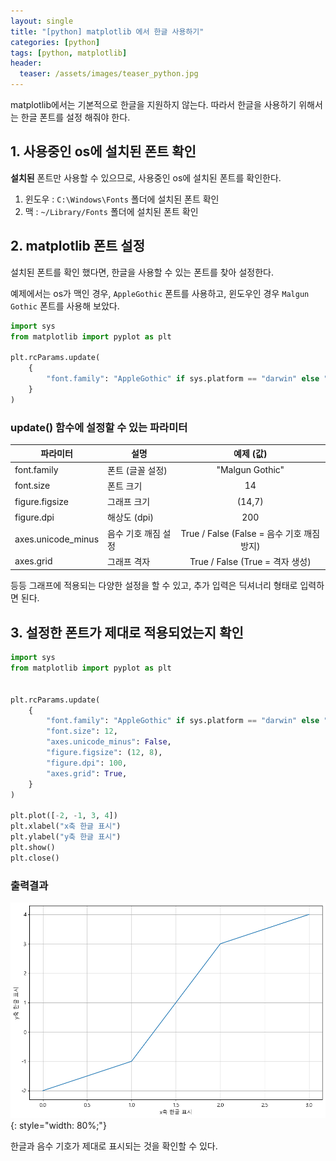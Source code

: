 ```yaml
---
layout: single
title: "[python] matplotlib 에서 한글 사용하기"
categories: [python]
tags: [python, matplotlib]
header:
  teaser: /assets/images/teaser_python.jpg
---
```


matplotlib에서는 기본적으로 한글을 지원하지 않는다. 따라서 한글을 사용하기 위해서는 한글 폰트를 설정 해줘야 한다.

## 1. 사용중인 os에 설치된 폰트 확인

**설치된** 폰트만 사용할 수 있으므로, 사용중인 os에 설치된 폰트를 확인한다.

1. 윈도우 : `C:\Windows\Fonts` 폴더에 설치된 폰트 확인
2. 맥 : `~/Library/Fonts` 폴더에 설치된 폰트 확인

## 2. matplotlib 폰트 설정

설치된 폰트를 확인 했다면, 한글을 사용할 수 있는 폰트를 찾아 설정한다.

예제에서는 os가 맥인 경우, `AppleGothic` 폰트를 사용하고, 윈도우인 경우 `Malgun Gothic` 폰트를 사용해 보았다.

```python
import sys
from matplotlib import pyplot as plt

plt.rcParams.update(
    {
        "font.family": "AppleGothic" if sys.platform == "darwin" else "Malgun Gothic",
    }
)
```

### update() 함수에 설정할 수 있는 파라미터

| 파라미터           | 설명                |                 예제 (값)                  |
| ------------------ | ------------------- | :----------------------------------------: |
| font.family        | 폰트 (글꼴 설정)    |              "Malgun Gothic"               |
| font.size          | 폰트 크기           |                     14                     |
| figure.figsize     | 그래프 크기         |                   (14,7)                   |
| figure.dpi         | 해상도 (dpi)        |                    200                     |
| axes.unicode_minus | 음수 기호 깨짐 설정 | True / False (False = 음수 기호 깨짐 방지) |
| axes.grid          | 그래프 격자         |      True / False (True = 격자 생성)       |

등등 그래프에 적용되는 다양한 설정을 할 수 있고, 추가 입력은 딕셔너리 형태로 입력하면 된다.

## 3. 설정한 폰트가 제대로 적용되었는지 확인

```python
import sys
from matplotlib import pyplot as plt


plt.rcParams.update(
    {
        "font.family": "AppleGothic" if sys.platform == "darwin" else "Malgun Gothic",
        "font.size": 12,
        "axes.unicode_minus": False,
        "figure.figsize": (12, 8),
        "figure.dpi": 100,
        "axes.grid": True,
    }
)

plt.plot([-2, -1, 3, 4])
plt.xlabel("x축 한글 표시")
plt.ylabel("y축 한글 표시")
plt.show()
plt.close()
```

### 출력결과

![matplotlib_use_kr](/assets/images/2024-01-07/01.png){: style="width: 80%;"}

한글과 음수 기호가 제대로 표시되는 것을 확인할 수 있다.

